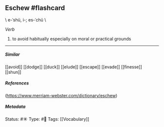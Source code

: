 ## Eschew #flashcard 
 \ e-ˈshü, i-; es-ˈchü \

_Verb_

1.  to avoid habitually especially on moral or practical grounds
___
##### Similar
[[avoid]]
[[dodge]]
[[duck]]
[[elude]]
[[escape]]
[[evade]]
[[finesse]]
[[shun]]

##### References 
(https://www.merriam-webster.com/dictionary/eschew)

##### Metadata
Status: #☀️ 
Type: #🔵
Tags: [[Vocabulary]]